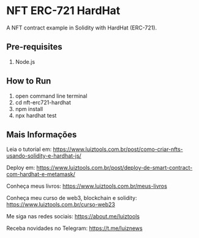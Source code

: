 # NFT ERC-721 HardHat
A NFT contract example in Solidity with HardHat (ERC-721).

## Pre-requisites

1. Node.js

## How to Run

1. open command line terminal
2. cd nft-erc721-hardhat
3. npm install
4. npx hardhat test

## Mais Informações

Leia o tutorial em: https://www.luiztools.com.br/post/como-criar-nfts-usando-solidity-e-hardhat-js/

Deploy em: https://www.luiztools.com.br/post/deploy-de-smart-contract-com-hardhat-e-metamask/

Conheça meus livros: https://www.luiztools.com.br/meus-livros

Conheça meu curso de web3, blockchain e solidity: https://www.luiztools.com.br/curso-web23

Me siga nas redes sociais: https://about.me/luiztools

Receba novidades no Telegram: https://t.me/luiznews
